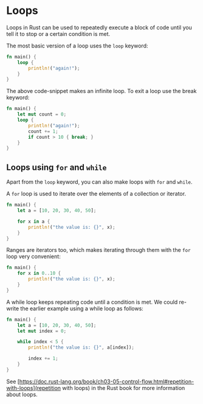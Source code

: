 # Loops

Loops in Rust can be used to repeatedly execute a block of code until you tell it to stop or a certain condition is met.

The most basic version of a loop uses the `loop` keyword:

```rust
fn main() {
    loop {
        println!("again!");
    }
}
```

The above code-snippet makes an infinite loop. To exit a loop use the break keyword:

```rust
fn main() {
    let mut count = 0;
    loop {
        println!("again!");
        count += 1;
        if count > 10 { break; }
    }
}
```

## Loops using `for` and `while`

Apart from the `loop` keyword, you can also make loops with `for` and `while`.

A `for` loop is used to iterate over the elements of a collection or iterator.

```rust
fn main() {
    let a = [10, 20, 30, 40, 50];

    for x in a {
        println!("the value is: {}", x);
    }
}
```

Ranges are iterators too, which makes iterating through them with the `for` loop very convenient:

```rust
fn main() {
    for x in 0..10 {
        println!("the value is: {}", x);
    }
}
```

A while loop keeps repeating code until a condition is met. We could re-write the earlier example using a while loop as follows:

```rust
fn main() {
    let a = [10, 20, 30, 40, 50];
    let mut index = 0;

    while index < 5 {
        println!("the value is: {}", a[index]);

        index += 1;
    }
}
```

See [https://doc.rust-lang.org/book/ch03-05-control-flow.html#repetition-with-loops](repetition with loops) in the Rust book for more information about loops.
